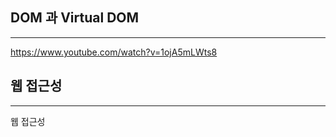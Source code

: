 


## DOM 과 Virtual DOM
-----



https://www.youtube.com/watch?v=1ojA5mLWts8






## 웹 접근성
------
웹 접근성